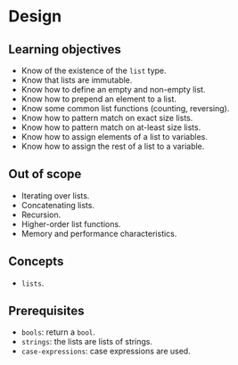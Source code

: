 # Design

## Learning objectives

- Know of the existence of the `list` type.
- Know that lists are immutable.
- Know how to define an empty and non-empty list.
- Know how to prepend an element to a list.
- Know some common list functions (counting, reversing).
- Know how to pattern match on exact size lists.
- Know how to pattern match on at-least size lists.
- Know how to assign elements of a list to variables.
- Know how to assign the rest of a list to a variable.

## Out of scope

- Iterating over lists.
- Concatenating lists.
- Recursion.
- Higher-order list functions.
- Memory and performance characteristics.

## Concepts

- `lists`.

## Prerequisites

- `bools`: return a `bool`.
- `strings`: the lists are lists of strings.
- `case-expressions`: case expressions are used.
